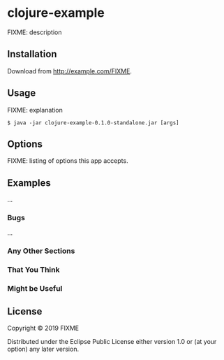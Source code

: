 # clojure-example

FIXME: description

## Installation

Download from http://example.com/FIXME.

## Usage

FIXME: explanation

    $ java -jar clojure-example-0.1.0-standalone.jar [args]

## Options

FIXME: listing of options this app accepts.

## Examples

...

### Bugs

...

### Any Other Sections
### That You Think
### Might be Useful

## License

Copyright © 2019 FIXME

Distributed under the Eclipse Public License either version 1.0 or (at
your option) any later version.
